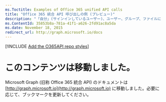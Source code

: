 ```yaml
---
ms.Toctitle: Examples of Office 365 unified API calls
title: "Office 365 統合 API 呼び出しの例 (プレビュー)"
description: "「自分」(サインインしているユーザー)、ユーザー、グループ、ファイルにアクセスするための呼び出しを含む、Office 365 統合 API を呼び出す方法に関するコード例やスニペットを見つけてください。"
ms.ContentId: 35853b8a-781a-41f1-a626-2fd91ac8a5da
ms.date: November 18, 2015
redirect_url: http://graph.microsoft.io/docs
---
```

[!INCLUDE [Add the O365API repo styles](../includes/controls/addo365apistyles.xml)]


# このコンテンツは移動しました。

Microsoft Graph (旧称 Office 365 統合 API) のドキュメントは [http://graph.microsoft.io](http://graph.microsoft.io) に移動しました。必要に応じて、ブックマークを更新してください。